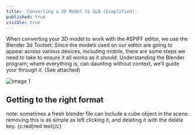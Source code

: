 ```yaml
---
title: 'Converting a 3D Model to GLB (Simplified)'
published: true
visible: true
---
```


When converting your 3D model to work with the #SPIFF editor, we use the Blender 3d Toolset. Since the models used on our editor are going to appear across various devices, including mobile, there are some steps we need to take to ensure it all works as it should.  Understanding the Blender program; where everything is, can daunting without context, we’ll guide your through it. (See attached) 

![image 1]()

## Getting to the right format
note: sometimes a fresh blender file can include a cube object in the scene. removing this is as simple as left clicking it, and deleting it with the delete key.
{c:red}red text{/c}